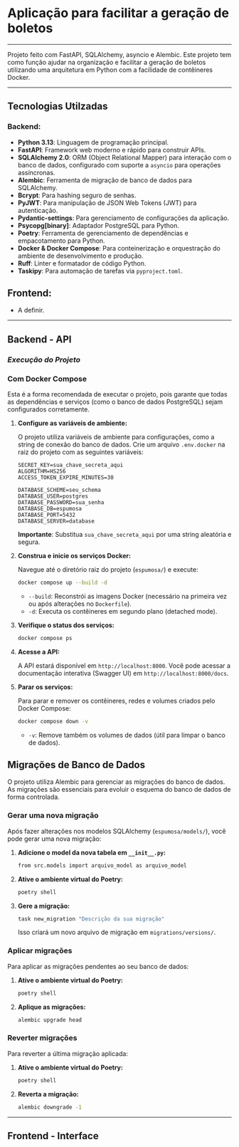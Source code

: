 # Aplicação para facilitar a geração de boletos

---

Projeto feito com FastAPI, SQLAlchemy, asyncio e Alembic. Este projeto tem como função ajudar na organização e facilitar a geração de boletos utilizando uma arquitetura em Python com a facilidade de contêineres Docker.

---

## Tecnologias Utilzadas

### Backend:

- **Python 3.13**: Linguagem de programação principal.
- **FastAPI**: Framework web moderno e rápido para construir APIs.
- **SQLAlchemy 2.0**: ORM (Object Relational Mapper) para interação com o banco de dados, configurado com suporte a `asyncio` para operações assíncronas.
- **Alembic**: Ferramenta de migração de banco de dados para SQLAlchemy.
- **Bcrypt**: Para hashing seguro de senhas.
- **PyJWT**: Para manipulação de JSON Web Tokens (JWT) para autenticação.
- **Pydantic-settings**: Para gerenciamento de configurações da aplicação.
- **Psycopg[binary]**: Adaptador PostgreSQL para Python.
- **Poetry**: Ferramenta de gerenciamento de dependências e empacotamento para Python.
- **Docker & Docker Compose**: Para conteinerização e orquestração do ambiente de desenvolvimento e produção.
- **Ruff**: Linter e formatador de código Python.
- **Taskipy**: Para automação de tarefas via `pyproject.toml`.

## Frontend:

- A definir.

---

## Backend - API
###  ***Execução do Projeto***

### Com Docker Compose

Esta é a forma recomendada de executar o projeto, pois garante que todas as dependências e serviços (como o banco de dados PostgreSQL) sejam configurados corretamente.
1.  **Configure as variáveis de ambiente:**

    O projeto utiliza variáveis de ambiente para configurações, como a string de conexão do banco de dados. Crie um arquivo `.env.docker` na raiz do projeto com as seguintes variáveis:

    ```env
    SECRET_KEY=sua_chave_secreta_aqui
    ALGORITHM=HS256
    ACCESS_TOKEN_EXPIRE_MINUTES=30

    DATABASE_SCHEME=seu_schema
    DATABASE_USER=postgres
    DATABASE_PASSWORD=sua_senha
    DATABASE_DB=espumosa
    DATABASE_PORT=5432
    DATABASE_SERVER=database
    ```

    **Importante**: Substitua `sua_chave_secreta_aqui` por uma string aleatória e segura.

2.  **Construa e inicie os serviços Docker:**

    Navegue até o diretório raiz do projeto (`espumosa/`) e execute:

    ```bash
    docker compose up --build -d
    ```

    - `--build`: Reconstrói as imagens Docker (necessário na primeira vez ou após alterações no `Dockerfile`).
    - `-d`: Executa os contêineres em segundo plano (detached mode).

3.  **Verifique o status dos serviços:**

    ```bash
    docker compose ps
    ```

4.  **Acesse a API:**

    A API estará disponível em `http://localhost:8000`.
    Você pode acessar a documentação interativa (Swagger UI) em `http://localhost:8000/docs`.

5.  **Parar os serviços:**

    Para parar e remover os contêineres, redes e volumes criados pelo Docker Compose:

    ```bash
    docker compose down -v
    ```

    - `-v`: Remove também os volumes de dados (útil para limpar o banco de dados).

## Migrações de Banco de Dados

O projeto utiliza Alembic para gerenciar as migrações do banco de dados. As migrações são essenciais para evoluir o esquema do banco de dados de forma controlada.

### Gerar uma nova migração

Após fazer alterações nos modelos SQLAlchemy (`espumosa/models/`), você pode gerar uma nova migração:

1.  **Adicione o model da nova tabela em `__init__.py`:**

    ```bash
    from src.models import arquivo_model as arquivo_model

    ```

2.  **Ative o ambiente virtual do Poetry:**

    ```bash
    poetry shell
    ```

3.  **Gere a migração:**

    ```bash
    task new_migration "Descrição da sua migração"
    ```

    Isso criará um novo arquivo de migração em `migrations/versions/`.

### Aplicar migrações

Para aplicar as migrações pendentes ao seu banco de dados:

1.  **Ative o ambiente virtual do Poetry:**

    ```bash
    poetry shell
    ```

2.  **Aplique as migrações:**

    ```bash
    alembic upgrade head
    ```

### Reverter migrações

Para reverter a última migração aplicada:

1.  **Ative o ambiente virtual do Poetry:**

    ```bash
    poetry shell
    ```

2.  **Reverta a migração:**

    ```bash
    alembic downgrade -1
    ```

---

## Frontend - Interface